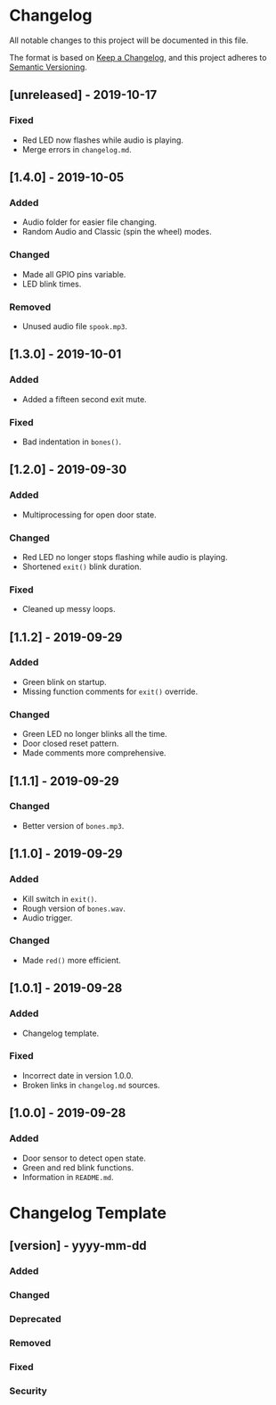 # Changelog
All notable changes to this project will be documented in this file.

The format is based on [Keep a Changelog](https://keepachangelog.com/en/1.0.0/),
and this project adheres to [Semantic Versioning](https://semver.org/spec/v2.0.0.html).

## [unreleased] - 2019-10-17
### Fixed
- Red LED now flashes while audio is playing.
- Merge errors in `changelog.md`.

## [1.4.0] - 2019-10-05
### Added
- Audio folder for easier file changing.
- Random Audio and Classic (spin the wheel) modes.

### Changed
- Made all GPIO pins variable.
- LED blink times.

### Removed
- Unused audio file `spook.mp3`.

## [1.3.0] - 2019-10-01
### Added
- Added a fifteen second exit mute.

### Fixed
- Bad indentation in `bones()`.

## [1.2.0] - 2019-09-30
### Added
- Multiprocessing for open door state.

### Changed
- Red LED no longer stops flashing while audio is playing.
- Shortened `exit()` blink duration.

### Fixed
- Cleaned up messy loops.

## [1.1.2] - 2019-09-29
### Added
- Green blink on startup.
- Missing function comments for `exit()` override.

### Changed
- Green LED no longer blinks all the time.
- Door closed reset pattern.
- Made comments more comprehensive.

## [1.1.1] - 2019-09-29
### Changed
- Better version of `bones.mp3`.

## [1.1.0] - 2019-09-29
### Added
- Kill switch in `exit()`.
- Rough version of `bones.wav`.
- Audio trigger.

### Changed
- Made `red()` more efficient.

## [1.0.1] - 2019-09-28
### Added
- Changelog template.

### Fixed
- Incorrect date in version 1.0.0.
- Broken links in `changelog.md` sources.

## [1.0.0] - 2019-09-28
### Added
- Door sensor to detect open state.
- Green and red blink functions.
- Information in `README.md`.

# Changelog Template
## [version] - yyyy-mm-dd
### Added

### Changed

### Deprecated

### Removed

### Fixed

### Security

